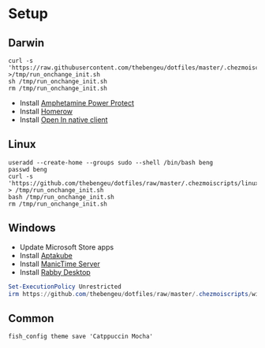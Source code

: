 # Setup

## Darwin

```console
curl -s 'https://raw.githubusercontent.com/thebengeu/dotfiles/master/.chezmoiscripts/darwin/run_onchange_init.sh' >/tmp/run_onchange_init.sh
sh /tmp/run_onchange_init.sh
rm /tmp/run_onchange_init.sh
```

- Install [Amphetamine Power Protect](https://x74353.github.io/Amphetamine-Power-Protect/)
- Install [Homerow](https://install.appcenter.ms/users/dexterleng/apps/homerow-redux/distribution_groups/production)
- Install [Open In native client](https://github.com/andy-portmen/native-client/releases)

## Linux

```console
useradd --create-home --groups sudo --shell /bin/bash beng
passwd beng
curl -s 'https://github.com/thebengeu/dotfiles/raw/master/.chezmoiscripts/linux/run_onchange_init.sh' > /tmp/run_onchange_init.sh
bash /tmp/run_onchange_init.sh
rm /tmp/run_onchange_init.sh
```

## Windows

- Update Microsoft Store apps
- Install [Aptakube](https://aptakube.com/)
- Install [ManicTime Server](https://www.manictime.com/download/server)
- Install [Rabby Desktop](https://rabby.io/?platform=desktop)

```powershell
Set-ExecutionPolicy Unrestricted
irm https://github.com/thebengeu/dotfiles/raw/master/.chezmoiscripts/windows/run_onchange_init-admin.ps1 | iex
```

## Common

```console
fish_config theme save 'Catppuccin Mocha'
```
